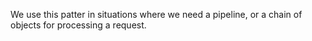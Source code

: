 We use this patter in situations where we need a pipeline, or a chain of objects for processing a request.
